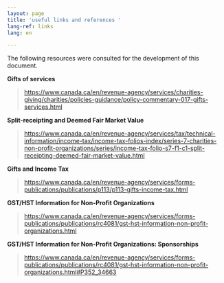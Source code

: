 ```yaml
---
layout: page
title: 'useful links and references '
lang-ref: links
lang: en

---
```

The following resources were consulted for the development of this document.

**Gifts of services**

> <a href="https://www.canada.ca/en/revenue-agency/services/charities-giving/charities/policies-guidance/policy-commentary-017-gifts-services.html" class="external" target="_blank" title="Gifts of services">https://www.canada.ca/en/revenue-agency/services/charities-giving/charities/policies-guidance/policy-commentary-017-gifts-services.html</a>

**Split-receipting and Deemed Fair Market Value**

> <a href="https://www.canada.ca/en/revenue-agency/services/tax/technical-information/income-tax/income-tax-folios-index/series-7-charities-non-profit-organizations/series/income-tax-folio-s7-f1-c1-split-receipting-deemed-fair-market-value.html" class="external" target="_blank" title="Split-receipting and Deemed Fair Market Value">https://www.canada.ca/en/revenue-agency/services/tax/technical-information/income-tax/income-tax-folios-index/series-7-charities-non-profit-organizations/series/income-tax-folio-s7-f1-c1-split-receipting-deemed-fair-market-value.html</a>

**Gifts and Income Tax**

> <a href="https://www.canada.ca/en/revenue-agency/services/forms-publications/publications/p113/p113-gifts-income-tax.html" class="external" target="_blank" title="Gifts and Income Tax">https://www.canada.ca/en/revenue-agency/services/forms-publications/publications/p113/p113-gifts-income-tax.html</a>

**GST/HST Information for Non-Profit Organizations**

> <a href="https://www.canada.ca/en/revenue-agency/services/forms-publications/publications/rc4081/gst-hst-information-non-profit-organizations.html" class="external" target="_blank" title="GST/HST Information for Non-Profit Organizations">https://www.canada.ca/en/revenue-agency/services/forms-publications/publications/rc4081/gst-hst-information-non-profit-organizations.html</a>

**GST/HST Information for Non-Profit Organizations: Sponsorships**

> <a href="https://www.canada.ca/en/revenue-agency/services/forms-publications/publications/rc4081/gst-hst-information-non-profit-organizations.html#P352_34663" class="external" target="_blank" title="GST/HST Information for Non-Profit Organizations: Sponsorships">https://www.canada.ca/en/revenue-agency/services/forms-publications/publications/rc4081/gst-hst-information-non-profit-organizations.html#P352_34663</a>